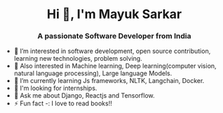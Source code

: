 <h1 align="center">Hi 👋, I'm Mayuk Sarkar</h1>
<h3 align="center">A passionate Software Developer from India</h3>




- 👀 I’m interested in software development, open source contribution, learning new technologies, problem solving.
- 👀 Also interested in Machine learning, Deep learning(computer vision, natural language processing), Large language Models.
- 🌱 I’m currently learning Js frameworks, NLTK, Langchain, Docker.
- 🚀 I'm looking for internships.
- 💬 Ask me about Django, Reactjs and Tensorflow.
- ⚡ Fun fact -: I love to read books!!


<!---
mks2002/mks2002 is a ✨ special ✨ repository because its `README.md` (this file) appears on your GitHub profile.
You can click the Preview link to take a look at your changes.
--->
